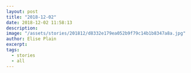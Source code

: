 ```yaml
---
layout: post
title: "2018-12-02"
date: 2018-12-02 11:58:13
description: 
image: "/assets/stories/201812/d8332e179ea052b9f79c14b1b8347a8a.jpg"
author: Elise Plain
excerpt: 
tags: 
  - stories
  - all
---
```



<p></p>
